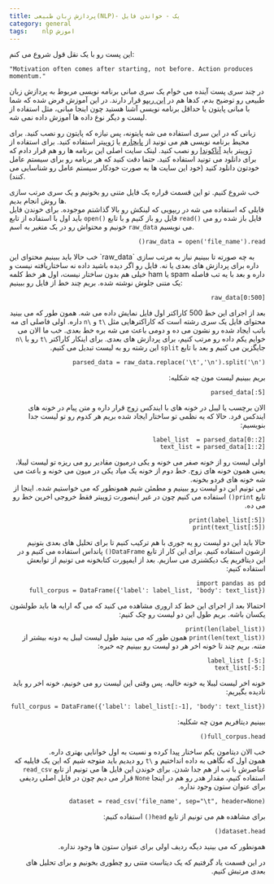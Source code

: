 ```yaml
---
title: پردازش زبان طبیعی(NLP)- یک - خواندن فایل
category: general
tags:    nlp اموزش  
---
```


این پست رو با یک نقل قول شروع می کنم:
    
    "Motivation often comes after starting, not before. Action produces momentum."


در چند سری پست آینده می خوام یک سری مبانی برنامه نویسی مربوط به پردازش زبان طبیعی رو توضیح بدم، کدها هم در [<u>این ریپو</u>](https://github.com/spacelover1/NLP-with-Python) قرار دارند. در این آموزش فرض شده که شما با مبانی پایتون یا حداقل برنامه نویسی آشنا هستید چون اینجا مبانی، مثل استفاده از لیست و دیگر نوع داده ها آموزش داده نمی شه.

زبانی که در این سری استفاده می شه پایتونه، پس نیازه که پایتون رو نصب کنید. برای محیط برنامه نویسی هم می تونید از [<u>پایچارم</u>](https://www.jetbrains.com/pycharm/download/#section=windows) یا ژوپیتر استفاده کنید. برای استفاده از ژوپیتر باید [<u>آناکوندا</u>](https://docs.anaconda.com/anaconda/) رو نصب کنید. لینک سایت اصلی این برنامه ها رو هم قرار دادم که برای دانلود می تونید استفاده کنید. حتما دقت کنید که هر برنامه رو برای سیستم عامل خودتون دانلود کنید (خود این سایت ها به صورت خودکار سیستم عامل رو شناسایی می کنند).

خب شروع کنیم. تو این قسمت قراره یک فایل متنی رو بخونیم و یک سری مرتب سازی ها روش انجام بدیم. <br/>
فایلی که استفاده می شه در ریپویی که لینکش رو بالا گذاشتم موجوده. برای خوندن فایل باید اول با استفاده از تابع `open()` فایل رو باز کنیم و با تابع `read()` فایل باز شده رو می خونیم و محتواش رو در یک متغیر به اسم `raw_data` می نویسیم. 

<div dir="rtl">

`raw_data = open('file_name').read()`
</div>
خب حالا باید ببینیم محتوای این `raw_data` به چه صورته تا ببینیم نیاز به مرتب سازی داره برای پردازش های بعدی یا نه. فایل رو اگر دیده باشید داده نه ساختاریافته نیست و خیلی هم بدون ساختار نیست، اول هر خط کلمه ham یا spam داره و بعد با یه تب فاصله یک متنی جلوش نوشته شده. بریم چند خط از فایل رو ببینیم:

<div dir="rtl">

`raw_data[0:500]`

بعد از اجرای این خط 500 کاراکتر اول فایل نمایش داده می شه. همون طور که می بینید محتوای فایل یک سری رشته است که کاراکترهایی مثل `\t` و `\n` داره. اولی فاصلی ای مه باتب ایجاد شده رو نشون می ده و دومی باعث می شه بره خط بعدی.
خب ما الان می خوایم یکم داده رو مرتب کنیم، برای پردازش های بعدی. برای اینکار کاراکتر `\t` رو با `\n` جایگزین می کنیم و بعد با تابع `split` این رشته رو به لیست تبدیل می کنیم.

<div dir="rtl">

`parsed_data = raw_data.replace('\t','\n').split('\n')`

بریم ببینیم لیست مون چه شکلیه:

<div dir="rtl">

`parsed_data[:5]`

الان برچسب یا لیبل در خونه های با ایندکس زوج قرار داره و متن پیام در خونه های ایندکس فرد. حالا که یه نظمی تو ساختار ایجاد شده بریم هر کدوم رو تو لیست جدا بنویسیم:

<div dir="rtl">

`label_list  = parsed_data[0::2]`<br/>
`text_list = parsed_data[1::2]`

اولی لیست رو از خونه صفر می خونه و یکی درمیون مقادیر رو می ریزه تو لیست لیبلا، یعنی همون خونه های زوج. خط دوم از خونه یک میاد یکی در میون می خونه و باعث می شه خونه های فردو بخونه.<br/>
می تونیم این دو لیست رو ببینیم و مطمئن شیم همونطور که می خواستیم شده. اینجا از تابع `print()` استفاده می کنیم چون در غیر اینصورت ژوپیتر فقط خروجی اخرین خط رو می ده.
<div dir="rtl">

`print(label_list[:5])`<br/>
`print(text_list[:5])`

حالا باید این دو لیست رو یه جوری با هم ترکیب کنیم تا برای تحلیل های بعدی بتونیم ازشون استفاده کنیم. برای این کار از تابع `DataFrame()` پانداس استفاده می کنیم و در این دیتافریم یک دیکشنری می سازیم. بعد از ایمپورت کتابخونه می تونیم از توابعش استفاده کنیم:

<div dir="rtl">

`import pandas as pd`<br/>
`full_corpus = DataFrame({'label': label_list, 'body': text_list})`

احتمالا بعد از اجرای این خط کد اروری مشاهده می کنید که می گه ارایه ها باید طولشون یکسان باشه. بریم طول این دو لیست رو چک کنیم:

<div dir="rtl">

`print(len(label_list))`<br/>
`print(len(text_list))`
همون طور که می بینید طول لیست لیبل یه دونه بیشتر از متنه. بریم چند تا خونه اخر هر دو لیست رو ببینیم چه خبره: 

<div dir="rtl">

`label_list [-5:]`<br/>
`text_list[-5:]`

خونه اخر لیست لیبلا یه خونه خالیه. پس وقتی این لیست رو می خونیم، خونه اخر رو باید نادیده بگیریم:

<div dir="rtl">

`full_corpus = DataFrame({'label': label_list[:-1], 'body': text_list})`

ببینیم دیتافریم مون چه شکلیه:

<div dir="rtl">

`full_corpus.head()`

خب الان دیتامون یکم ساختار پیدا کرده و نسبت به اول خوانایی بهتری داره. <br/>
همون اول که نگاهی به داده انداختیم و `\t` رو دیدیم باید متوجه شیم که این یک فایلیه که عناصرش با تب از هم جدا شدن. برای خوندن این فایل ها می تونیم از تابع `read_csv` استفاده کنیم، مقدار هدر رو هم در اینجا `None` قرار می دیم چون در فایل اصلی ردیفی برای عنوان ستون وجود نداره.

<div dir="rtl">

`dataset = read_csv('file_name', sep="\t", header=None)`

برای مشاهده هم می تونیم از تابع `head()` استفاده کنیم:

<div dir="rtl">

`dataset.head()`

همونطور که می بینید دیگه ردیف اولی برای عنوان ستون ها وجود نداره.

در این قسمت یاد گرفتیم که یک دیتاست متنی رو چطوری بخونیم و برای تحلیل های بعدی مرتبش کنیم.



















